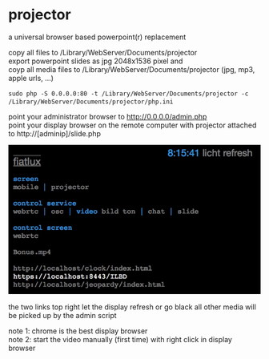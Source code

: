# projector
a universal browser based powerpoint(r) replacement  

copy all files to /Library/WebServer/Documents/projector  
export powerpoint slides as jpg 2048x1536 pixel and  
coyp all media files to /Library/WebServer/Documents/projector
(jpg, mp3, apple urls, ...)

```
sudo php -S 0.0.0.0:80 -t /Library/WebServer/Documents/projector -c /Library/WebServer/Documents/projector/php.ini
```

point your administrator browser to http://0.0.0.0/admin.php  
point your display browser on the remote computer with projector attached to http://[adminip]/slide.php  

![screenshot](screenshot.jpg "admin")

the two links top right let the display refresh or go black 
all other media will be picked up by the admin script  
  
note 1: chrome is the best display browser  
note 2: start the video manually (first time) with right click in display browser
